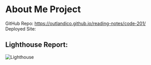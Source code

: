 # About Me Project

GitHub Repo: https://outlandico.github.io/reading-notes/code-201/
Deployed Site:
## Lighthouse Report:

![Lighthouse]()
